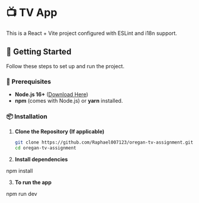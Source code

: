 # 📺 TV App

This is a React + Vite project configured with ESLint and i18n support.

## 🚀 Getting Started

Follow these steps to set up and run the project.

### 📌 Prerequisites

- **Node.js 16+** ([Download Here](https://nodejs.org/))
- **npm** (comes with Node.js) or **yarn** installed.

### 📦 Installation

1. **Clone the Repository (If applicable)**
   ```sh
   git clone https://github.com/Raphael007123/oregan-tv-assignment.git
   cd oregan-tv-assignment

2. **Install dependencies**

npm install

3. **To run the app**

npm run dev